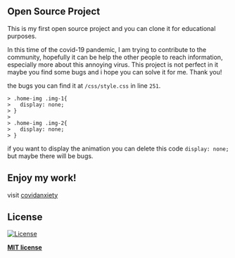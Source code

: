 ## Open Source Project
This is my first open source project and you can clone it for educational purposes.

In this time of the covid-19 pandemic, I am trying to contribute to the community, hopefully it can be help the other people to reach information, especially more about this annoying virus. This project is not perfect in it maybe you find some bugs and i hope you can solve it for me. Thank you!

the bugs you can find it at `/css/style.css` in line `251`. 


    > .home-img .img-1{
    > 	display: none;
    > }
    >
    > .home-img .img-2{
    >	display: none;
    > } 
    
    

if you want to display the animation you can delete this code `display: none;` but maybe there will be bugs.
## Enjoy my work!
visit [covidanxiety](https://covidanxiety.000webhostapp.com/)


## License

[![License](http://img.shields.io/:license-mit-blue.svg?style=flat-square)](http://badges.mit-license.org)

**[MIT license](http://opensource.org/licenses/mit-license.php)**
